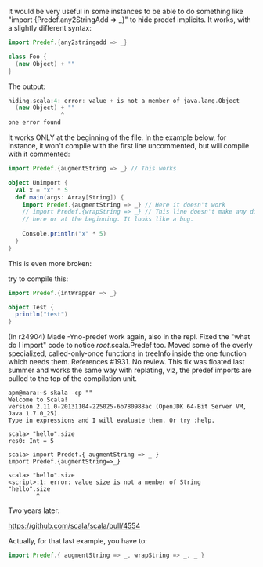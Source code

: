 It would be very useful in some instances to be able to do something like "import {Predef.any2StringAdd => _}" to hide predef implicits.
It works, with a slightly different syntax:

```scala
import Predef.{any2stringadd => _}

class Foo {
  (new Object) + ""
}
```

The output:

```scala
hiding.scala:4: error: value + is not a member of java.lang.Object
  (new Object) + ""
               ^
one error found
```
It works ONLY at the beginning of the file. In the example below, for instance, it won't compile with the first line uncommented, but will compile with it commented:

```scala
import Predef.{augmentString => _} // This works

object Unimport {
  val x = "x" * 5
  def main(args: Array[String]) {
    import Predef.{augmentString => _} // Here it doesn't work
    // import Predef.{wrapString => _} // This line doesn't make any difference, 
    // here or at the beginning. It looks like a bug.
    
    Console.println("x" * 5)
  }
}
```
This is even more broken:

try to compile this:

```scala
import Predef.{intWrapper => _}

object Test {
  println("test")
}
```
(In r24904) Made -Yno-predef work again, also in the repl.  Fixed the "what
do I import" code to notice *root*.scala.Predef too.  Moved some of
the overly specialized, called-only-once functions in treeInfo inside
the one function which needs them.  References #1931.  No review.
This fix was floated last summer and works the same way with replating, viz, the predef imports are pulled to the top of the compilation unit.
```
apm@mara:~$ skala -cp "" 
Welcome to Scala!
version 2.11.0-20131104-225025-6b780988ac (OpenJDK 64-Bit Server VM, Java 1.7.0_25).
Type in expressions and I will evaluate them. Or try :help.

scala> "hello".size
res0: Int = 5

scala> import Predef.{ augmentString => _ }
import Predef.{augmentString=>_}

scala> "hello".size
<script>:1: error: value size is not a member of String
"hello".size
        ^
```
Two years later:

https://github.com/scala/scala/pull/4554

Actually, for that last example, you have to:
```scala
import Predef.{ augmentString => _, wrapString => _, _ }
```
